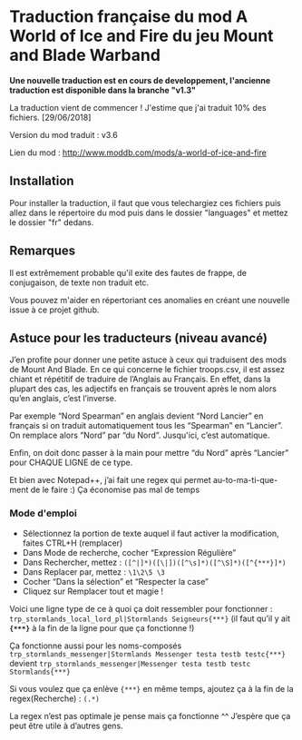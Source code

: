 # Traduction française du mod A World of Ice and Fire du jeu Mount and Blade Warband

**Une nouvelle traduction est en cours de developpement, l'ancienne traduction est disponible dans la branche "v1.3"**

La traduction vient de commencer ! J'estime que j'ai traduit 10% des fichiers. [29/06/2018]

Version du mod traduit : v3.6

Lien du mod : http://www.moddb.com/mods/a-world-of-ice-and-fire

## Installation

Pour installer la traduction, il faut que vous telechargiez ces fichiers puis allez dans le répertoire du mod puis dans le dossier "languages" et mettez le dossier "fr" dedans.

## Remarques

Il est extrêmement probable qu'il exite des fautes de frappe, de conjugaison, de texte non traduit etc.

Vous pouvez m'aider en répertoriant ces anomalies en créant une nouvelle issue à ce projet github.

## Astuce pour les traducteurs (niveau avancé)

J’en profite pour donner une petite astuce à ceux qui traduisent des mods de Mount And Blade. En ce qui concerne le fichier troops.csv, il est assez chiant et répétitif de traduire de l’Anglais au Français. En effet, dans la plupart des cas, les adjectifs en français se trouvent après le nom alors qu’en anglais, c’est l’inverse.


Par exemple “Nord Spearman” en anglais devient “Nord Lancier” en français si on traduit automatiquement tous les “Spearman” en “Lancier”. On remplace alors “Nord” par “du Nord”. Jusqu'ici, c’est automatique. 

Enfin, on doit donc passer à la main pour mettre “du Nord” après “Lancier” pour CHAQUE LIGNE de ce type.


Et bien avec Notepad++, j’ai fait une regex qui permet au-to-ma-ti-que-ment de le faire :) Ça économise pas mal de temps

### Mode d'emploi
- Sélectionnez la portion de texte auquel il faut activer la modification, faites CTRL+H (remplacer)
- Dans Mode de recherche, cocher “Expression Régulière”
- Dans Rechercher, mettez : `([^|]*)([\|])([^\s]*)([^\S]*)([^{***}]*)`
- Dans Replacer par, mettez : `\1\2\5 \3`
- Cocher “Dans la sélection” et “Respecter la case”
- Cliquez sur Remplacer tout et magie !


Voici une ligne type de ce à quoi ça doit ressembler pour fonctionner :
`trp_stormlands_local_lord_pl|Stormlands Seigneurs{***}` 
(il faut qu’il y ait **`{***}`** à la fin de la ligne pour que ça fonctionne !)

Ça fonctionne aussi pour les noms-composés
`trp_stormlands_messenger|Stormlands Messenger testa testb testc{***}` devient `trp_stormlands_messenger|Messenger testa testb testc Stormlands{***}`


Si vous voulez que ça enlève `{***}` en même temps, ajoutez ça à la fin de la regex(Recherche) :   `(.*)`


La regex n’est pas optimale je pense mais ça fonctionne ^^ J’espère que ça peut être utile à d’autres gens.

